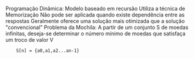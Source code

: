 Programação Dinâmica:
    Modelo baseado em recursão
    Utiliza a técnica de Memorização
    Não pode ser aplicada quando existe dependência entre as respostas
    Geralmente oferece uma solução mais otimizada que a solução "convencional"
Problema da Mochila:
    A partir de um conjunto S de moedas infinitas, deseja-se determinar o número mínimo de moedas que satisfaça um troco de valor V

        S[n] = {a0,a1,a2...an-1}
